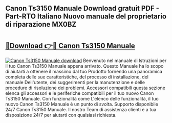 ## Canon Ts3150 Manuale Download gratuit PDF - Part-RTO Italiano Nuovo manuale del proprietario di riparazione MX0BZ

# <h2><a href="http://dfdcz1d.blite.top/?on=Canon+Ts3150+Manuale">🔗Download 👉🔴 Canon Ts3150 Manuale</a></h2>

[![Canon Ts3150 Manuale download](https://i.imgur.com/lujVjoI.png)](http://dfdcz1d.blite.top/?on=Canon+Ts3150+Manuale)
Benvenuto nel manuale di Istruzioni per il tuo Canon Ts3150 Manuale appena arrivato. Questo Manuale ha lo scopo di aiutarti a ottenere il massimo dal tuo Prodotto fornendo una panoramica completa delle sue caratteristiche, del processo di installazione, del manuale Dell'utente, dei suggerimenti per la manutenzione e delle procedure di risoluzione dei problemi. Accessori compatibili questa sezione elenca gli accessori e le periferiche compatibili per il tuo nuovo Canon Ts3150 Manuale. Con funzionalità come L'elenco delle funzionalità, il tuo nuovo Canon Ts3150 Manuale è un punto di svolta. Supporto disponibile 24/7 Canon Ts3150 Manuale. Il nostro Team di assistenza clienti è a tua disposizione 24/7 per aiutarti con qualsiasi richiesta.
